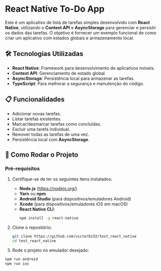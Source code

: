 # React Native To-Do App

Este é um aplicativo de lista de tarefas simples desenvolvido com **React Native**, utilizando o **Context API** e **AsyncStorage** para gerenciar e persistir os dados das tarefas. O objetivo é fornecer um exemplo funcional de como criar um aplicativo com estados globais e armazenamento local.

## 🛠️ Tecnologias Utilizadas

- **React Native**: Framework para desenvolvimento de aplicativos móveis.
- **Context API**: Gerenciamento de estado global.
- **AsyncStorage**: Persistência local para armazenar as tarefas.
- **TypeScript**: Para melhorar a segurança e manutenção do código.

## 📋 Funcionalidades

- Adicionar novas tarefas.
- Listar tarefas existentes.
- Marcar/desmarcar tarefas como concluídas.
- Excluir uma tarefa individual.
- Remover todas as tarefas de uma vez.
- Persistência local com **AsyncStorage**.

## 🚀 Como Rodar o Projeto

### Pré-requisitos

1. Certifique-se de ter os seguintes itens instalados:

   - **Node.js** (https://nodejs.org/)
   - **Yarn** ou **npm**
   - **Android Studio** (para dispositivos/emuladores Android)
   - **Xcode** (para dispositivos/emuladores iOS em macOS)
   - **React Native CLI**:
     ```bash
     npm install -g react-native
     ```

2. Clone o repositório:

   ```bash
   git clone https://github.com/victorb132/test_react_native
   cd test_react_native

   ```

3. Rode o projeto no emulador desejado:

```bash
npm run android
npm run ios
```

